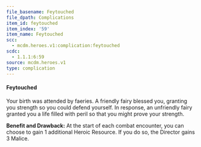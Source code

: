```yaml
---
file_basename: Feytouched
file_dpath: Complications
item_id: feytouched
item_index: '59'
item_name: Feytouched
scc:
  - mcdm.heroes.v1:complication:feytouched
scdc:
  - 1.1.1:6:59
source: mcdm.heroes.v1
type: complication
---
```


#### Feytouched

Your birth was attended by faeries. A friendly fairy blessed you, granting you strength so you could defend yourself. In response, an unfriendly fairy granted you a life filled with peril so that you might prove your strength.

**Benefit and Drawback:** At the start of each combat encounter, you can choose to gain 1 additional Heroic Resource. If you do so, the Director gains 3 Malice.
